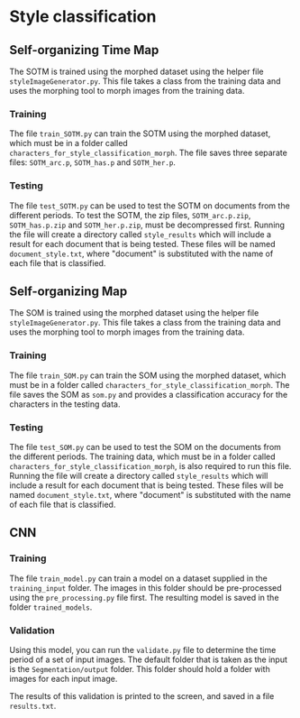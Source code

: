# Style classification 

## Self-organizing Time Map
The SOTM is trained using the morphed dataset using the helper file `styleImageGenerator.py`. This file takes a class from the training data and uses the morphing tool to morph images from the training data.

### Training
The file `train_SOTM.py` can train the SOTM using the morphed dataset, which must be in a folder called `characters_for_style_classification_morph`. The file saves three separate files: `SOTM_arc.p`, `SOTM_has.p` and `SOTM_her.p`. 

### Testing
The file `test_SOTM.py` can be used to test the SOTM on documents from the different periods. To test the SOTM, the zip files, `SOTM_arc.p.zip`, `SOTM_has.p.zip` and `SOTM_her.p.zip`, must be decompressed first. Running the file will create a directory called `style_results` which will include a result for each document that is being tested. These files will be named `document_style.txt`, where "document" is substituted with the name of each file that is classified.

## Self-organizing Map
The SOM is trained using the morphed dataset using the helper file `styleImageGenerator.py`. This file takes a class from the training data and uses the morphing tool to morph images from the training data.

### Training 
The file `train_SOM.py` can train the SOM using the morphed dataset, which must be in a folder called `characters_for_style_classification_morph`. The file saves the SOM as `som.py` and provides a classification accuracy for the characters in the testing data.

### Testing 
The file `test_SOM.py` can be used to test the SOM on the documents from the different periods. The training data, which must be in a folder called `characters_for_style_classification_morph`, is also required to run this file. Running the file will create a directory called `style_results` which will include a result for each document that is being tested. These files will be named `document_style.txt`, where "document" is substituted with the name of each file that is classified.

## CNN
### Training
The file `train_model.py` can train a model on a dataset supplied in the `training_input` folder. 
The images in this folder should be pre-processed using the `pre_processing.py` file first.
The resulting model is saved in the folder `trained_models`.

### Validation
Using this model, you can run the `validate.py` file to determine the time period of a set of input images. 
The default folder that is taken as the input is the `Segmentation/output` folder. 
This folder should hold a folder with images for each input image.

The results of this validation is printed to the screen, and saved in a file `results.txt`.

